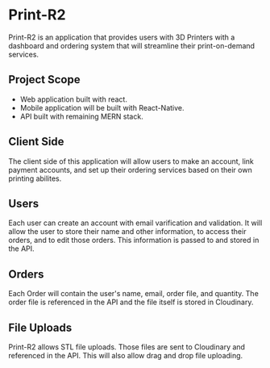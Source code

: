 # Print-R2

Print-R2 is an application that provides users with 3D Printers with a dashboard and ordering system that will streamline their print-on-demand services.

## Project Scope

- Web application built with react.
- Mobile application will be built with React-Native.
- API built with remaining MERN stack.

## Client Side 

The client side of this application will allow users to make an account, link payment accounts, and set up their ordering services based on their own printing abilites.

## Users

Each user can create an account with email varification and validation. It will allow the user to store their name and other information, to access their orders, and to edit those orders. This information is passed to and stored in the API. 

## Orders

Each Order will contain the user's name, email, order file, and quantity. The order file is referenced in the API and the file itself is stored in Cloudinary. 

## File Uploads

Print-R2 allows STL file uploads. Those files are sent to Cloudinary and referenced in the API. This will also allow drag and drop file uploading.
